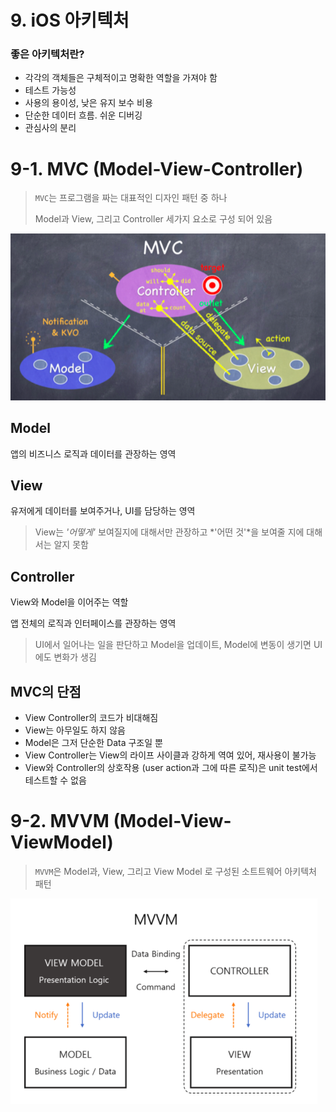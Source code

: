 # 9. iOS 아키텍처

### 좋은 아키텍처란?
* 각각의 객체들은 구체적이고 명확한 역할을 가져야 함
* 테스트 가능성
* 사용의 용이성, 낮은 유지 보수 비용
* 단순한 데이터 흐름. 쉬운 디버깅
* 관심사의 분리

# 9-1. MVC (Model-View-Controller)

>`MVC`는  프로그램을 짜는 대표적인 디자인 패턴 중 하나
>
>Model과 View, 그리고 Controller 세가지 요소로 구성 되어 있음

![](/images/Architecture/MVC.png)

## Model
 앱의 비즈니스 로직과 데이터를 관장하는 영역

## View
 유저에게 데이터를 보여주거나, UI를 담당하는 영역

> View는 *'어떻게'* 보여질지에 대해서만 관장하고 *'어떤 것'*을 보여줄 지에 대해서는 알지 못함

## Controller
 View와 Model을 이어주는 역할

 앱 전체의 로직과 인터페이스를 관장하는 영역

> UI에서 일어나는 일을 판단하고 Model을 업데이트, Model에 변동이 생기면 UI에도 변화가 생김

## MVC의 단점
* View Controller의 코드가 비대해짐
* View는 아무일도 하지 않음
* Model은 그저 단순한 Data 구조일 뿐
* View Controller는 View의 라이프 사이클과 강하게 역여 있어, 재사용이 불가능
* View와 Controller의 상호작용 (user action과 그에 따른 로직)은 unit test에서 테스트할 수 없음

# 9-2. MVVM (Model-View-ViewModel)

>`MVVM`은 Model과, View, 그리고 View Model 로 구성된 소트트웨어 아키텍처 패턴

![](/images/Architecture/MVVM.png)










